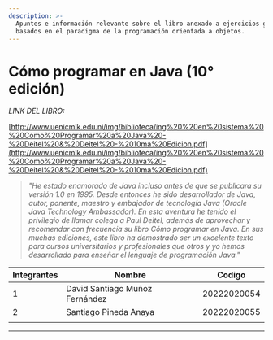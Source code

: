 ```yaml
---
description: >-
  Apuntes e información relevante sobre el libro anexado a ejercicios guía
  basados en el paradigma de la programación orientada a objetos.
---
```


# Cómo programar en Java (10° edición)

_LINK DEL LIBRO:_

[http://www.uenicmlk.edu.ni/img/biblioteca/ing%20%20en%20sistema%20%20Como%20Programar%20a%20Java%20-%20Deitel%20&%20Deitel%20-%2010ma%20Edicion.pdf](http://www.uenicmlk.edu.ni/img/biblioteca/ing%20%20en%20sistema%20%20Como%20Programar%20a%20Java%20-%20Deitel%20&%20Deitel%20-%2010ma%20Edicion.pdf)

> _"He estado enamorado de Java incluso antes de que se publicara su versión 1.0 en 1995. Desde entonces he sido desarrollador de Java, autor, ponente, maestro y embajador de tecnología Java (Oracle Java Technology Ambassador). En esta aventura he tenido el privilegio de llamar colega a Paul Deitel, además de aprovechar y recomendar con frecuencia su libro Cómo programar en Java. En sus muchas ediciones, este libro ha demostrado ser un excelente texto para cursos universitarios y profesionales que otros y yo hemos desarrollado para enseñar el lenguaje de programación Java."_



| Integrantes | Nombre                         | Codigo      |
| ----------- | ------------------------------ | ----------- |
| 1           | David Santiago Muñoz Fernández | 20222020054 |
| 2           | Santiago Pineda Anaya          | 20222020055 |
|             |                                |             |

****

